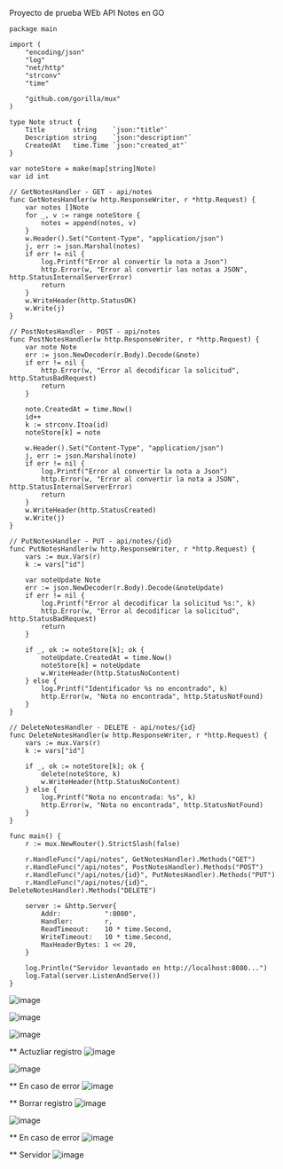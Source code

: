 Proyecto de prueba WEb API Notes en GO

```
package main

import (
	"encoding/json"
	"log"
	"net/http"
	"strconv"
	"time"

	"github.com/gorilla/mux"
)

type Note struct {
	Title       string    `json:"title"`
	Description string    `json:"description"`
	CreatedAt   time.Time `json:"created_at"`
}

var noteStore = make(map[string]Note)
var id int

// GetNotesHandler - GET - api/notes
func GetNotesHandler(w http.ResponseWriter, r *http.Request) {
	var notes []Note
	for _, v := range noteStore {
		notes = append(notes, v)
	}
	w.Header().Set("Content-Type", "application/json")
	j, err := json.Marshal(notes)
	if err != nil {
		log.Printf("Error al convertir la nota a Json")
		http.Error(w, "Error al convertir las notas a JSON", http.StatusInternalServerError)
		return
	}
	w.WriteHeader(http.StatusOK)
	w.Write(j)
}

// PostNotesHandler - POST - api/notes
func PostNotesHandler(w http.ResponseWriter, r *http.Request) {
	var note Note
	err := json.NewDecoder(r.Body).Decode(&note)
	if err != nil {
		http.Error(w, "Error al decodificar la solicitud", http.StatusBadRequest)
		return
	}

	note.CreatedAt = time.Now()
	id++
	k := strconv.Itoa(id)
	noteStore[k] = note

	w.Header().Set("Content-Type", "application/json")
	j, err := json.Marshal(note)
	if err != nil {
		log.Printf("Error al convertir la nota a Json")
		http.Error(w, "Error al convertir la nota a JSON", http.StatusInternalServerError)
		return
	}
	w.WriteHeader(http.StatusCreated)
	w.Write(j)
}

// PutNotesHandler - PUT - api/notes/{id}
func PutNotesHandler(w http.ResponseWriter, r *http.Request) {
	vars := mux.Vars(r)
	k := vars["id"]

	var noteUpdate Note
	err := json.NewDecoder(r.Body).Decode(&noteUpdate)
	if err != nil {
		log.Printf("Error al decodificar la solicitud %s:", k)
		http.Error(w, "Error al decodificar la solicitud", http.StatusBadRequest)
		return
	}

	if _, ok := noteStore[k]; ok {
		noteUpdate.CreatedAt = time.Now()
		noteStore[k] = noteUpdate
		w.WriteHeader(http.StatusNoContent)
	} else {
		log.Printf("Identificador %s no encontrado", k)
		http.Error(w, "Nota no encontrada", http.StatusNotFound)
	}
}

// DeleteNotesHandler - DELETE - api/notes/{id}
func DeleteNotesHandler(w http.ResponseWriter, r *http.Request) {
	vars := mux.Vars(r)
	k := vars["id"]

	if _, ok := noteStore[k]; ok {
		delete(noteStore, k)
		w.WriteHeader(http.StatusNoContent)
	} else {
		log.Printf("Nota no encontrada: %s", k)
		http.Error(w, "Nota no encontrada", http.StatusNotFound)
	}
}

func main() {
	r := mux.NewRouter().StrictSlash(false)

	r.HandleFunc("/api/notes", GetNotesHandler).Methods("GET")
	r.HandleFunc("/api/notes", PostNotesHandler).Methods("POST")
	r.HandleFunc("/api/notes/{id}", PutNotesHandler).Methods("PUT")
	r.HandleFunc("/api/notes/{id}", DeleteNotesHandler).Methods("DELETE")

	server := &http.Server{
		Addr:           ":8080",
		Handler:        r,
		ReadTimeout:    10 * time.Second,
		WriteTimeout:   10 * time.Second,
		MaxHeaderBytes: 1 << 20,
	}

	log.Println("Servidor levantado en http://localhost:8080...")
	log.Fatal(server.ListenAndServe())
}
```

![image](https://github.com/user-attachments/assets/2fcc4eb4-5b3d-4db9-93c6-e24d0a509cf2)

![image](https://github.com/user-attachments/assets/d330c995-d504-4508-86b4-f6726cec405d)

![image](https://github.com/user-attachments/assets/2c53cd20-63a2-4478-9ed3-55f0a9ca7827)

** Actuzliar registro
![image](https://github.com/user-attachments/assets/a3313b86-6756-4715-8c4a-0a553325170a)

![image](https://github.com/user-attachments/assets/0a38fceb-8069-41a8-b421-85e53cd8855f)

** En caso de error
![image](https://github.com/user-attachments/assets/a39e1c1f-1ca3-4484-bd90-e73a1bfdc12b)

** Borrar registro
![image](https://github.com/user-attachments/assets/e2157be6-2204-4415-a03c-3eb490d961bb)

![image](https://github.com/user-attachments/assets/46680715-edad-4421-aa6c-d6eba24624c8)

** En caso de error
![image](https://github.com/user-attachments/assets/d08b5d0b-a477-496b-bf8b-a5a4d650dc42)

** Servidor
![image](https://github.com/user-attachments/assets/afa29a93-ff64-4c72-9ef6-845dfb2fa72f)







